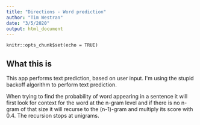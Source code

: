 ```yaml
---
title: "Directions - Word prediction"
author: "Tim Westran"
date: "3/5/2020"
output: html_document
---
```


```{r setup, include=FALSE}
knitr::opts_chunk$set(echo = TRUE)
```

## What this is

This app performs text prediction, based on user input.
I'm using the stupid backoff algorithm to perform text prediction.

When trying to find the probability of word appearing in a sentence it will first look for context for the word at the n-gram level and if there is no n-gram of that size it will recurse to the (n-1)-gram and multiply its score with 0.4. The recursion stops at unigrams.


